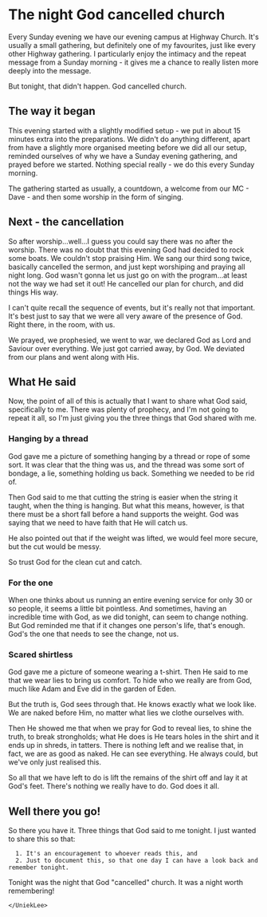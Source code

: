 # The night God cancelled church


Every Sunday evening we have our evening campus at Highway Church. It's usually a small gathering, but definitely one of my favourites, just like every other Highway gathering.<!--more--> I particularly enjoy the intimacy and the repeat message from a Sunday morning - it gives me a chance to really listen more deeply into the message.

But tonight, that didn't happen. God cancelled church.


## The way it began


This evening started with a slightly modified setup - we put in about 15 minutes extra into the preparations. We didn't do anything different, apart from have a slightly more organised meeting before we did all our setup, reminded ourselves of why we have a Sunday evening gathering, and prayed before we started. Nothing special really - we do this every Sunday morning.

The gathering started as usually, a countdown, a welcome from our MC - Dave - and then some worship in the form of singing.


## Next - the cancellation


So after worship...well...I guess you could say there was no after the worship. There was no doubt that this evening God had decided to rock some boats. We couldn't stop praising Him. We sang our third song twice, basically cancelled the sermon, and just kept worshiping and praying all night long. God wasn't gonna let us just go on with the program...at least not the way we had set it out! He cancelled our plan for church, and did things His way.

I can't quite recall the sequence of events, but it's really not that important. It's best just to say that we were all very aware of the presence of God. Right there, in the room, with us.

We prayed, we prophesied, we went to war, we declared God as Lord and Saviour over everything. We just got carried away, by God. We deviated from our plans and went along with His.


## What He said


Now, the point of all of this is actually that I want to share what God said, specifically to me. There was plenty of prophecy, and I'm not going to repeat it all, so I'm just giving you the three things that God shared with me.


### Hanging by a thread


God gave me a picture of something hanging by a thread or rope of some sort. It was clear that the thing was us, and the thread was some sort of bondage, a lie, something holding us back. Something we needed to be rid of.

Then God said to me that cutting the string is easier when the string it taught, when the thing is hanging. But what this means, however, is that there must be a short fall before a hand supports the weight. God was saying that we need to have faith that He will catch us.

He also pointed out that if the weight was lifted, we would feel more secure, but the cut would be messy.

So trust God for the clean cut and catch.


### For the one


When one thinks about us running an entire evening service for only 30 or so people, it seems a little bit pointless. And sometimes, having an incredible time with God, as we did tonight, can seem to change nothing. But God reminded me that if it changes one person's life, that's enough. God's the one that needs to see the change, not us.


### Scared shirtless


God gave me a picture of someone wearing a t-shirt. Then He said to me that we wear lies to bring us comfort. To hide who we really are from God, much like Adam and Eve did in the garden of Eden.

But the truth is, God sees through that. He knows exactly what we look like. We are naked before Him, no matter what lies we clothe ourselves with.

Then He showed me that when we pray for God to reveal lies, to shine the truth, to break strongholds; what He does is He tears holes in the shirt and it ends up in shreds, in tatters. There is nothing left and we realise that, in fact, we are as good as naked. He can see everything. He always could, but we've only just realised this.

So all that we have left to do is lift the remains of the shirt off and lay it at God's feet. There's nothing we really have to do. God does it all.


## Well there you go!


So there you have it. Three things that God said to me tonight. I just wanted to share this so that:



	  1. It's an encouragement to whoever reads this, and
	  2. Just to document this, so that one day I can have a look back and remember tonight.

Tonight was the night that God "cancelled" church. It was a night worth remembering!

`</UniekLee>`

